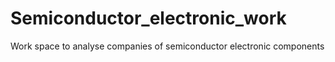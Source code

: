 # Semiconductor_electronic_work
Work space to analyse companies of semiconductor electronic components
